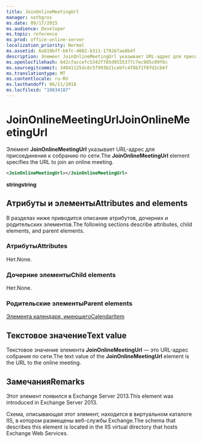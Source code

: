 ```yaml
---
title: JoinOnlineMeetingUrl
manager: sethgros
ms.date: 09/17/2015
ms.audience: Developer
ms.topic: reference
ms.prod: office-online-server
localization_priority: Normal
ms.assetid: 6a819bff-b6fc-4082-b311-179267ae8b4f
description: Элемент JoinOnlineMeetingUrl указывает URL-адрес для присоединения к собранию по сети.
ms.openlocfilehash: 642cfaccefc5342f705d9555377c7ec985c09f6c
ms.sourcegitcommit: 34041125dc8c5f993b21cebfc4f8b72f0fd2cb6f
ms.translationtype: MT
ms.contentlocale: ru-RU
ms.lasthandoff: 06/11/2018
ms.locfileid: "19834187"
---
```

# <a name="joinonlinemeetingurl"></a><span data-ttu-id="85037-103">JoinOnlineMeetingUrl</span><span class="sxs-lookup"><span data-stu-id="85037-103">JoinOnlineMeetingUrl</span></span>

<span data-ttu-id="85037-104">Элемент **JoinOnlineMeetingUrl** указывает URL-адрес для присоединения к собранию по сети.</span><span class="sxs-lookup"><span data-stu-id="85037-104">The **JoinOnlineMeetingUrl** element specifies the URL to join an online meeting.</span></span> 
  
```XML
<JoinOnlineMeetingUrl></JoinOnlineMeetingUrl>
```

 <span data-ttu-id="85037-105">**string**</span><span class="sxs-lookup"><span data-stu-id="85037-105">**string**</span></span>
## <a name="attributes-and-elements"></a><span data-ttu-id="85037-106">Атрибуты и элементы</span><span class="sxs-lookup"><span data-stu-id="85037-106">Attributes and elements</span></span>

<span data-ttu-id="85037-107">В разделах ниже приводится описание атрибутов, дочерних и родительских элементов.</span><span class="sxs-lookup"><span data-stu-id="85037-107">The following sections describe attributes, child elements, and parent elements.</span></span>
  
### <a name="attributes"></a><span data-ttu-id="85037-108">Атрибуты</span><span class="sxs-lookup"><span data-stu-id="85037-108">Attributes</span></span>

<span data-ttu-id="85037-109">Нет.</span><span class="sxs-lookup"><span data-stu-id="85037-109">None.</span></span>
  
### <a name="child-elements"></a><span data-ttu-id="85037-110">Дочерние элементы</span><span class="sxs-lookup"><span data-stu-id="85037-110">Child elements</span></span>

<span data-ttu-id="85037-111">Нет.</span><span class="sxs-lookup"><span data-stu-id="85037-111">None.</span></span>
  
### <a name="parent-elements"></a><span data-ttu-id="85037-112">Родительские элементы</span><span class="sxs-lookup"><span data-stu-id="85037-112">Parent elements</span></span>

[<span data-ttu-id="85037-113">Элемента календаря, имеющего</span><span class="sxs-lookup"><span data-stu-id="85037-113">CalendarItem</span></span>](calendaritem.md)
  
## <a name="text-value"></a><span data-ttu-id="85037-114">Текстовое значение</span><span class="sxs-lookup"><span data-stu-id="85037-114">Text value</span></span>

<span data-ttu-id="85037-115">Текстовое значение элемента **JoinOnlineMeetingUrl** — это URL-адрес собрания по сети.</span><span class="sxs-lookup"><span data-stu-id="85037-115">The text value of the **JoinOnlineMeetingUrl** element is the URL to the online meeting.</span></span> 
  
## <a name="remarks"></a><span data-ttu-id="85037-116">Замечания</span><span class="sxs-lookup"><span data-stu-id="85037-116">Remarks</span></span>

<span data-ttu-id="85037-117">Этот элемент появился в Exchange Server 2013.</span><span class="sxs-lookup"><span data-stu-id="85037-117">This element was introduced in Exchange Server 2013.</span></span>
  
<span data-ttu-id="85037-118">Схема, описывающая этот элемент, находится в виртуальном каталоге IIS, в котором размещены веб-службы Exchange.</span><span class="sxs-lookup"><span data-stu-id="85037-118">The schema that describes this element is located in the IIS virtual directory that hosts Exchange Web Services.</span></span>
  

